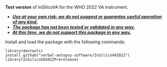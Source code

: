 **Test version** of InSilicoVA for the WHO 2022 VA instrument. 


* <ins>**_Use at your own risk: we do not suggest or guarantee useful operation of any kind._**</ins>
* <ins>**_The package has not been tested or validated in any way._**</ins>
* <ins>**_At this time, we do not support this package in any way._**</ins>

Install and load the package with the following commands:
```
library(devtools)
install_github("verbal-autopsy-software/InSilicoVA2022")
library(InSilicoVA2022Prerelease)
```
